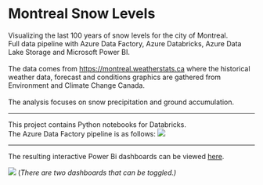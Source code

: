 # Montreal Snow Levels
Visualizing the last 100 years of snow levels for the city of Montreal. 
<br>Full data pipeline with Azure Data Factory, Azure Databricks, Azure Data Lake Storage and Microsoft Power BI.
<br><br>
The data comes from https://montreal.weatherstats.ca where the historical weather data, forecast and conditions graphics are gathered from Environment and Climate Change Canada.<br><br>
The analysis focuses on snow precipitation and ground accumulation.
***
This project contains Python notebooks for Databricks. <br>The Azure Data Factory pipeline is as follows:
<picture>
  <img src="https://github.com/kbdv/montreal-snow-levels/assets/113033203/e7fa5f13-4d23-4538-9317-6032f3013d2b" />
</picture>
***
The resulting interactive Power Bi dashboards can be viewed <a href="https://app.powerbi.com/view?r=eyJrIjoiMzg5NTc1Y2QtMDQzOS00ZDI4LWEzNjktYmU2OGMxMjExZWRiIiwidCI6ImNkMzE5NjcxLTUyZTctNGE2OC1hZmE5LWZjZjhmODlmMDllYSIsImMiOjN9">here</a>.

<picture>
  <img src="https://github.com/kbdv/montreal-snow-levels/assets/113033203/6bb96280-f3b6-451e-8eff-55ee634d98c5" />
</picture>
(<i>There are two dashboards that can be toggled.)</i>

